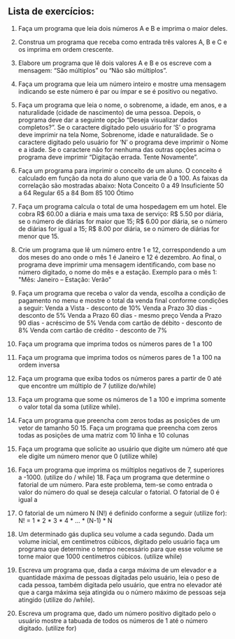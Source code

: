 ## Lista de exercícios: 

1. Faça um programa que leia dois números A e B e imprima o maior deles.

2. Construa um programa que receba como entrada três valores A, B e C e os imprima em ordem crescente.

3. Elabore um programa que lê dois valores A e B e os escreve com a mensagem: “São múltiplos” ou “Não são múltiplos”.

4. Faça um programa que leia um número inteiro e mostre uma mensagem indicando se este número é par ou ímpar e se é positivo ou negativo.

5. Faça um programa que leia o nome, o sobrenome, a idade, em anos, e a naturalidade (cidade de nascimento) de uma pessoa. Depois, o programa deve dar a seguinte opção “Deseja visualizar dados completos?”. Se o caractere digitado pelo usuário for ‘S’ o programa deve imprimir na tela Nome, Sobrenome, idade e naturalidade. Se o caractere digitado pelo usuário for ‘N’ o programa deve imprimir o Nome e a idade. Se o caractere não for nenhuma das outras opções acima o programa deve imprimir “Digitação errada. Tente Novamente”.

6. Faça um programa para imprimir o conceito de um aluno. O conceito é calculado em função da nota do aluno que varia de 0 a 100. As faixas da correlação são mostradas abaixo: Nota Conceito 0 a 49 Insuficiente 50 a 64 Regular 65 a 84 Bom 85 100 Ótimo

7. Faça um programa calcula o total de uma hospedagem em um hotel. Ele cobra R$ 60.00 a diária e mais uma taxa de serviço: R$ 5.50 por diária, se o número de diárias for maior que 15; R$ 6.00 por diária, se o número de diárias for igual a 15; R$ 8.00 por diária, se o número de diárias for menor que 15.

8. Crie um programa que lê um número entre 1 e 12, correspondendo a um dos meses do ano onde o mês 1 é Janeiro e 12 é dezembro. Ao final, o programa deve imprimir uma mensagem identificando, com base no número digitado, o nome do mês e a estação. Exemplo para o mês 1: "Mês: Janeiro – Estação: Verão"

9. Faça um programa que receba o valor da venda, escolha a condição de pagamento no menu e mostre o total da venda final conforme condições a seguir: Venda a Vista - desconto de 10% Venda a Prazo 30 dias - desconto de 5% Venda a Prazo 60 dias - mesmo preço Venda a Prazo 90 dias - acréscimo de 5% Venda com cartão de débito - desconto de 8% Venda com cartão de crédito - desconto de 7%

10. Faça um programa que imprima todos os números pares de 1 a 100

11. Faça um programa que imprima todos os números pares de 1 a 100 na ordem inversa

12. Faça um programa que exiba todos os números pares a partir de 0 até que encontre um múltiplo de 7 (utilize do/while)

13. Faça um programa que some os números de 1 a 100 e imprima somente o valor total da soma (utilize while).

14. Faça um programa que preencha com zeros todas as posições de um vetor de tamanho 50 15. Faça um programa que preencha com zeros todas as posições de uma matriz com 10 linha e 10 colunas

16. Faça um programa que solicite ao usuário que digite um número até que ele digite um número menor que 0 (utilize while)

17. Faça um programa que imprima os múltiplos negativos de 7, superiores a -1000. (utilize do / while) 18. Faça um programa que determine o fatorial de um número. Para este problema, tem-se como entrada o valor do número do qual se deseja calcular o fatorial. O fatorial de 0 é igual a

1. O fatorial de um número N (N!) é definido conforme a seguir (utilize for): N! = 1 * 2 * 3 * 4 * ... * (N-1) * N

19. Um determinado gás duplica seu volume a cada segundo. Dada um volume inicial, em centímetros cúbicos, digitado pelo usuário faça um programa que determine o tempo necessário para que esse volume se torne maior que 1000 centímetros cúbicos. (utilize while)

20. Escreva um programa que, dada a carga máxima de um elevador e a quantidade máxima de pessoas digitadas pelo usuário, leia o peso de cada pessoa, também digitada pelo usuário, que entra no elevador até que a carga máxima seja atingida ou o número máximo de pessoas seja atingido (utilize do /while).

21. Escreva um programa que, dado um número positivo digitado pelo o usuário mostre a tabuada de todos os números de 1 até o número digitado. (utilize for)
